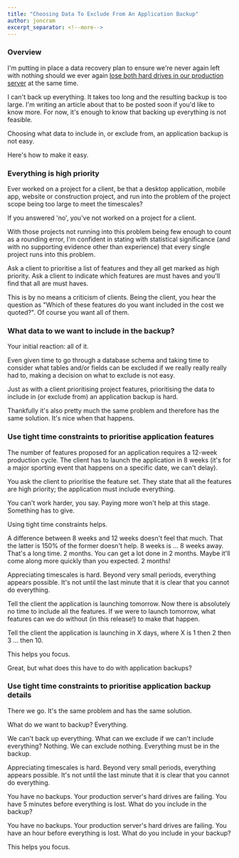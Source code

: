 ```yaml
---
title: "Choosing Data To Exclude From An Application Backup"
author: joncram
excerpt_separator: <!--more-->
---
```


### Overview

I'm putting in place a data recovery plan to ensure we're never again
left with nothing should we ever again [lose both hard drives in our production server](/down-for-emergency-maintenance/) 
at the same time.

I can't back up everything. It takes too long and the resulting backup
is too large. I'm writing an article about that to be posted soon if you'd
like to know more. For now, it's enough to know that backing up
everything is not feasible.

Choosing what data to include in, or exclude from, an application backup
is not easy.

Here's how to make it easy.

<!--more-->

### Everything is high priority

Ever worked on a project for a client, be that a desktop application,
mobile app, website or construction project, and run into the problem of
the project scope being too large to meet the timescales?

If you answered 'no', you've not worked on a project for a client.

With those projects not running into this problem being few enough to
count as a rounding error, I'm confident in stating with statistical
significance (and with no supporting evidence other than experience)
that every single project runs into this problem.

Ask a client to prioritise a list of features and they all get marked
as high priority. Ask a client to indicate which features are must haves
and you'll find that all are must haves.

This is by no means a criticism of clients. Being the client, you hear the
question as "Which of these features do you want included in the cost
we quoted?". Of course you want all of them.

### What data to we want to include in the backup?

Your initial reaction: all of it.

Even given time to go through a database schema and taking time to consider
what tables and/or fields can be excluded if we really really really
had to, making a decision on what to exclude is not easy.

Just as with a client prioritising project features, prioritising the
data to include in (or exclude from) an application backup is hard.

Thankfully it's also pretty much the same problem and therefore has the
same solution. It's nice when that happens.

### Use tight time constraints to prioritise application features

The number of features proposed for an application requires a 12-week
production cycle. The client has to launch the application in 8 weeks (it's
for a major sporting event that happens on a specific date, we can't delay).

You ask the client to prioritise the feature set. They state that all the
features are high priority; the application must include everything.

You can't work harder, you say. Paying more won't help at this stage.
Something has to give.

Using tight time constraints helps.

A difference between 8 weeks and 12
weeks doesn't feel that much. That the latter is 150% of the former
doesn't help. 8 weeks is &hellip; 8 weeks away. That's a long time. 2 months.
You can get a lot done in 2 months. Maybe it'll come along more quickly
than you expected. 2 months!

Appreciating timescales is hard. Beyond very small periods, everything
appears possible. It's not until the last minute that it is clear that
you cannot do everything.

Tell the client the application is launching tomorrow. Now there is absolutely
no time to include all the features. If we were to launch tomorrow, what
features can we do without (in this release!) to make that happen.

Tell the client the application is launching in X days, where X is 1 then 2
then 3 &hellip; then 10.

This helps you focus.

Great, but what does this have to do with application backups?

### Use tight time constraints to prioritise application backup details

There we go. It's the same problem and has the same solution.

What do we want to backup? Everything.

We can't back up everything. What can we exclude if we can't include
everything? Nothing. We can exclude nothing. Everything must be in the backup.

Appreciating timescales is hard. Beyond very small periods, everything
appears possible. It's not until the last minute that it is clear that
you cannot do everything.

You have no backups. Your production server's hard
drives are failing. You have 5 minutes before everything is lost. What
do you include in the backup?

You have no backups. Your production server's hard drives are failing.
You have an hour before everything is lost. What do you include in
your backup?

This helps you focus.
